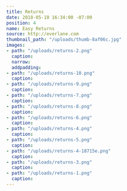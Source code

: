 ```yaml
---
title: Returns
date: 2018-05-10 16:34:00 -07:00
position: 4
name: Easy Returns
source: http://everlane.com
thumbnail_path: "/uploads/thumb-8af06c.jpg"
images:
- path: "/uploads/returns-2.png"
  caption: 
  narrow: 
  addpadding: 
- path: "/uploads/returns-10.png"
  caption: 
- path: "/uploads/returns-9.png"
  caption: 
- path: "/uploads/returns-7.png"
  caption: 
- path: "/uploads/returns-8.png"
  caption: 
- path: "/uploads/returns-6.png"
  caption: 
- path: "/uploads/returns-4.png"
  caption: 
- path: "/uploads/returns-5.png"
  caption: 
- path: "/uploads/returns-4-18715e.png"
  caption: 
- path: "/uploads/returns-3.png"
  caption: 
- path: "/uploads/returns-1.png"
  caption: 
---
```


